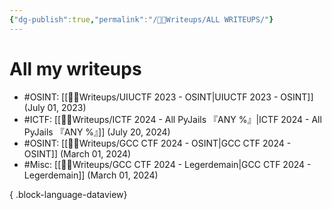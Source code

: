 ```yaml
---
{"dg-publish":true,"permalink":"/👩‍🏫Writeups/ALL WRITEUPS/"}
---
```


# All my writeups

- #OSINT: [[👩‍🏫Writeups/UIUCTF 2023 - OSINT\|UIUCTF 2023 - OSINT]] (July 01, 2023)
- #ICTF: [[👩‍🏫Writeups/ICTF 2024 - All PyJails 『ANY %』\|ICTF 2024 - All PyJails 『ANY %』]] (July 20, 2024)
- #OSINT: [[👩‍🏫Writeups/GCC CTF 2024 - OSINT\|GCC CTF 2024 - OSINT]] (March 01, 2024)
- #Misc: [[👩‍🏫Writeups/GCC CTF 2024 - Legerdemain\|GCC CTF 2024 - Legerdemain]] (March 01, 2024)

{ .block-language-dataview}
